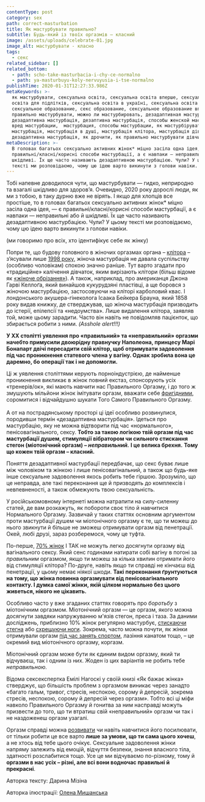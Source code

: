 ```yaml
---
contentType: post
category: sex
path: correct-masturbation
title: Як мастурбувати правильно?
subtitle: Будь-який із твоїх оргазмів – класний
image: /assets/uploads/celebrate-01.jpg
image_alt: мастурбувати - класно
tags:
  - секс
related_sidebar: []
related_bottom:
  - path: scho-take-masturbacia-i-chy-ce-normalno
  - path: ya-masturbuyu-koly-nervuyusia-i-tse-normalno
publishTime: 2020-01-31T12:27:33.986Z
metaKeywords: >-
  як мастурбувати, сексуальна освіта, сексуальна освіта вперше, сексуальна
  освіта для підлітків, сексуальна освіта в україні, сексуальна освіта в школах,
  сексуальное образование, секс образование, сексуальное образование вперше, як
  правильно мастурбувати, можно ли мастурбировать, дезадаптивная мастурбация,
  дезадаптивна мастурбація, дезаптивна мастурбація, способы женской мастурбации,
  вред мастурбации,  мастурбация, способы мастурбации, як мастурбірувати,
  мастурбація, мастурбація в душі, мастурбація клітора, мастурбація дівчат,
  дезадаптивна мастурбація, як дрочити, як правильно мастурбувати дівчині
metaDescription: >-
  В головах багатьох сексуально активних жінок* міцно засіла одна ідея, — є
  правильні/класні/корисні способи мастурбації, а є навпаки — неправильні або й
  шкідливі. Їх ще часто називають дезадаптивною мастурбацією. Чули? У цьому
  тексті ми розповідаємо, чому цю ідею варто викинути з голови навіки.
---
```

Тобі напевне доводилося чути, що мастурбувати — гидко, неприродно та взагалі шкідливо для здоров’я. Очевидно, 2020 року дорослі люди, як ми з тобою, в таку дурню вже не вірять. І якщо для хлопців все простіше, то в головах багатьох сексуально активних жінок* міцно засіла одна ідея, — є правильні/класні/корисні способи мастурбації, а є навпаки — неправильні або й шкідливі. Їх ще часто називають дезадаптивною мастурбацією. Чули? У цьому тексті ми розповідаємо, чому цю ідею варто викинути з голови навіки.

(ми говоримо про всіх, хто ідентифікує себе як жінку)

Попри те, що будову головного в жіночих оргазмах органа – [клітора](https://vpershe.com/articles/clitor-i-tochka-g-scho-take-zhinochyi-orgasm-i-yak-yoho-dosiahty) – з’ясували лише  [1998 року](https://www.auajournals.org/article/S0022-5347(01)68572-0/fulltext), жіноча мастурбація не давала суспільству (особливо чоловікам) спокою значно раніше. Тут варто згадати про «традиційне» калічення дівчаток, яким вирізають клітори (більш відоме як [«жіноче обрізання»](https://www.who.int/news-room/fact-sheets/detail/female-genital-mutilation)). А також, наприклад, про американця Джона Гарві Келлоґа, який винайшов кукурудзяні пластівці, а ще боровся з жіночою мастурбацією, застосовуючи на кліторі карболовий квас. І лондонського акушера-гінеколога Ісаака Бейкера Брауна, який 1858 року видав книжку, де стверджував, що жіноча мастурбація призводить до істерії, епілепсії та «недоумства». Лише видалення клітора, заявляв той, може цьому зарадити. Часто він навіть не повідомляв пацієнток, що збирається робити з ними. *(Asshole alert!!!)*

**У ХХ столітті уявлення про «правильний» та «неправильний» оргазми начебто примусили двоюрідну правнучку Наполеона, принцесу Марі Бонапарт двічі пересадити свій клітор, щоб отримувати задоволення під час проникнення статевого члена у вагіну. Однак зробила вона це даремно, бо операції так і не допомогли.** 

Ці ж уявлення століттями керують порноіндустрією, де найменше проникнення викликає в жінок повний екстаз, спонсорують усіх «тренерів/ок», які мають навчити нас Правильного Оргазму, і до того ж змушують мільйони жінок імітувати оргазм, вважати себе [фригідними](https://vpershe.com/articles/no-orgasm-frigidity), соромитися і відчайдушно шукати Того Самого Правильного Оргазму.  \
 \
А от на пострадянському просторі ці ідеї особливо розвинулися, породивши термін «дезадаптивна мастурбація». Ідеться про мастурбацію, яку не можна відтворити під час «нормального», пенісовагінального, сексу. **Тобто за такою логікою твій оргазм під час мастурбації душем, стимуляції вібратором чи сильного стискання стегон (міотонічний оргазм) – *неправильний.*** **І це велика брехня.** **Тому що кожен твій оргазм – класний.** 

Поняття дезадаптивної мастурбації передбачає, що секс буває лише між чоловіком та жінкою і лише пенісовагінальний, а також що будь-яке інше сексуальне задоволення якось робить тебе гіршою. Зрозуміло, що це неправда, але такі переконання ще й призводять до комплексів і невпевненості, а також обмежують твою сексуальність. 

У російськомовному інтернеті можна натрапити на силу-силенну статей, де вам розкажуть, як побороти своє тіло й навчитися Нормального Оргазму. Зазвичай у таких статтях основним аргументом проти мастурбації душем чи міотонічного оргазму є те, що ти можеш до нього звикнути й більше не зможеш отримувати оргазм від пенетрації. Окей, любі друзі, зараз розберемося, чому це туфта. 

По-перше, [70% жінок](https://vpershe.com/articles/clitor-i-tochka-g-scho-take-zhinochyi-orgasm-i-yak-yoho-dosiahty) І ТАК не можуть легко досягнути оргазму від вагінального сексу. Який сенс годинами натирати собі вагіну в погоні за *правильним* оргазмом, якщо ти можеш за кілька хвилин отримати його від стимуляції клітора? По-друге, навіть якщо ти справді не кінчаєш від пенетрації, у цьому немає ніякої шкоди. **Такі переконання ґрунтуються на тому, що жінка повинна оргазмувати від пенісовагінального контакту. І думка самої жінки, якій цілком нормально без цього живеться, нікого не цікавить.** 

Особливо часто у вже згаданих статтях говорять про *боротьбу* з міотонічним оргазмом. Міотонічний оргазм — це оргазм, якого можна досягнути завдяки напружуванню м'язів стегон, преса і таза. За даними досліджень, приблизно 10% жінок регулярно мастурбує, [стискаючи стегна](https://books.google.com.qa/books/about/Sexual_Behavior_in_the_Human_Female.html?id=9GpBB61LV14C&redir_esc=y&hl=ru) або [схрещуючи ноги](https://onlinelibrary.wiley.com/doi/abs/10.1111/j.1743-6109.2009.01693.x). Зокрема, часто можна почути, як жінки отримували оргазм [під час занять спортом](https://www.eurekalert.org/pub_releases/2012-03/iu-sec031612.php), лазіння канатом тощо, – це окремий вид міотонічного оргазму, коргазм. 

Міотонічний оргазм може бути як єдиним видом оргазму, який ти відчуваєш, так і одним із них. Жоден із цих варіантів не робить тебе *неправильною.*

Відома сексекспертка Емілі Нагоскі у своїй книзі «Як бажає жінка» стверджує, що більшість проблем з оргазмом виникає через занадто «багато гальм, тривог, стресів, неспокою, сорому й депресій, зокрема стресів, неспокою, сорому й депресій через оргазм». Тобто всі ці міфи навколо Правильного Оргазму й гонитва за ним насправді можуть призвести до того, що ти втратиш свій «неправильний» оргазм чи так і не наздоженеш оргазм узагалі.

Оргазм справді можна [розвивати](https://vpershe.com/articles/yak-dosyahty-orgazmu-pid-chas-seksu-masturbaciia-yoha-ta-eksperymenty) чи навіть навчитися його посилювати, от тільки робити це все варто **лише за умови, що ти сама цього хочеш**, а не хтось від тебе цього очікує. Сексуальне задоволення жінки напряму залежить від емоцій, відчуття безпеки, знання власного тіла, здатності розслабитися тощо. Усе це ми відчуваємо по-різному, тому й **оргазми в нас усіх – різні, але всі вони водночас правильні й прекрасні**.

Авторка тексту: Дарина Мізіна

Авторка ілюстрації: [Олена Мишанська](https://www.instagram.com/olena_myshanska/)
